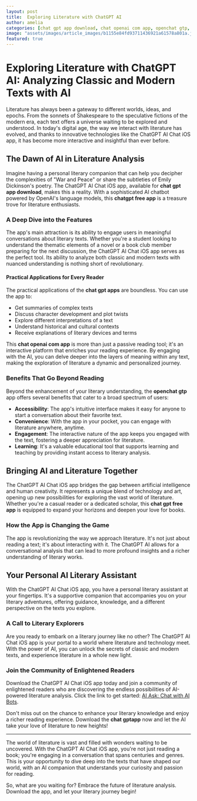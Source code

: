 ```yaml
---
layout: post
title:  Exploring Literature with ChatGPT AI
author: amelia
categories: [chat gpt app download, chat openai com app, openchat gtp, chatgpt free app, chat gpt apps, chat gpt free app, chat gptapp]
image: "assets/images/article_images/b1155e84fd93711436921a61578a801a.jpg"
featured: true
---
```


# Exploring Literature with ChatGPT AI: Analyzing Classic and Modern Texts with AI

Literature has always been a gateway to different worlds, ideas, and epochs. From the sonnets of Shakespeare to the speculative fictions of the modern era, each text offers a universe waiting to be explored and understood. In today's digital age, the way we interact with literature has evolved, and thanks to innovative technologies like the ChatGPT AI Chat iOS app, it has become more interactive and insightful than ever before.

## The Dawn of AI in Literature Analysis

Imagine having a personal literary companion that can help you decipher the complexities of "War and Peace" or share the subtleties of Emily Dickinson's poetry. The ChatGPT AI Chat iOS app, available for **chat gpt app download**, makes this a reality. With a sophisticated AI chatbot powered by OpenAI's language models, this **chatgpt free app** is a treasure trove for literature enthusiasts.

### A Deep Dive into the Features

The app's main attraction is its ability to engage users in meaningful conversations about literary texts. Whether you're a student looking to understand the thematic elements of a novel or a book club member preparing for the next discussion, the ChatGPT AI Chat iOS app serves as the perfect tool. Its ability to analyze both classic and modern texts with nuanced understanding is nothing short of revolutionary.

#### Practical Applications for Every Reader

The practical applications of the **chat gpt apps** are boundless. You can use the app to:

- Get summaries of complex texts
- Discuss character development and plot twists
- Explore different interpretations of a text
- Understand historical and cultural contexts
- Receive explanations of literary devices and terms

This **chat openai com app** is more than just a passive reading tool; it's an interactive platform that enriches your reading experience. By engaging with the AI, you can delve deeper into the layers of meaning within any text, making the exploration of literature a dynamic and personalized journey.

### Benefits That Go Beyond Reading

Beyond the enhancement of your literary understanding, the **openchat gtp** app offers several benefits that cater to a broad spectrum of users:

- **Accessibility**: The app's intuitive interface makes it easy for anyone to start a conversation about their favorite text.
- **Convenience**: With the app in your pocket, you can engage with literature anywhere, anytime.
- **Engagement**: The interactive nature of the app keeps you engaged with the text, fostering a deeper appreciation for literature.
- **Learning**: It's a valuable educational tool that supports learning and teaching by providing instant access to literary analysis.

## Bringing AI and Literature Together

The ChatGPT AI Chat iOS app bridges the gap between artificial intelligence and human creativity. It represents a unique blend of technology and art, opening up new possibilities for exploring the vast world of literature. Whether you're a casual reader or a dedicated scholar, this **chat gpt free app** is equipped to expand your horizons and deepen your love for books.

### How the App is Changing the Game

The app is revolutionizing the way we approach literature. It's not just about reading a text; it's about interacting with it. The ChatGPT AI allows for a conversational analysis that can lead to more profound insights and a richer understanding of literary works.

## Your Personal AI Literary Assistant

With the ChatGPT AI Chat iOS app, you have a personal literary assistant at your fingertips. It's a supportive companion that accompanies you on your literary adventures, offering guidance, knowledge, and a different perspective on the texts you explore.

### A Call to Literary Explorers

Are you ready to embark on a literary journey like no other? The ChatGPT AI Chat iOS app is your portal to a world where literature and technology meet. With the power of AI, you can unlock the secrets of classic and modern texts, and experience literature in a whole new light.

### Join the Community of Enlightened Readers

Download the ChatGPT AI Chat iOS app today and join a community of enlightened readers who are discovering the endless possibilities of AI-powered literature analysis. Click the link to get started: [AI Ask: Chat with AI Bots](https://apps.apple.com/us/app/ai-ask-chat-with-ai-bots/id6472484891).

Don't miss out on the chance to enhance your literary knowledge and enjoy a richer reading experience. Download the **chat gptapp** now and let the AI take your love of literature to new heights!

---

The world of literature is vast and filled with wonders waiting to be uncovered. With the ChatGPT AI Chat iOS app, you're not just reading a book; you're engaging in a conversation that spans centuries and genres. This is your opportunity to dive deep into the texts that have shaped our world, with an AI companion that understands your curiosity and passion for reading.

So, what are you waiting for? Embrace the future of literature analysis. Download the app, and let your literary journey begin!
